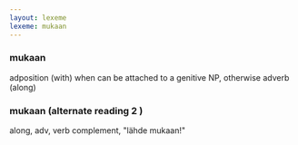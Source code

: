 ```yaml
---
layout: lexeme
lexeme: mukaan
---
```


###  mukaan 
adposition (with) when can be attached to a genitive NP, otherwise adverb (along)


###  mukaan  (alternate reading 2 )

along, adv, verb complement, "lähde mukaan!"

